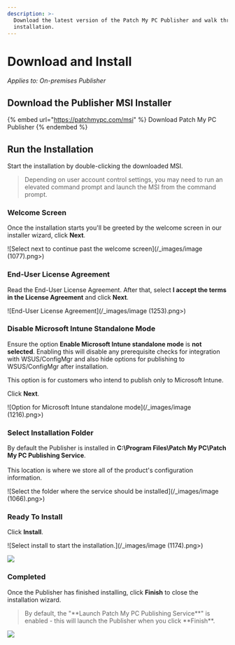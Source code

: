 ```yaml
---
description: >-
  Download the latest version of the Patch My PC Publisher and walk through the
  installation.
---
```


# Download and Install

_Applies to: On-premises Publisher_

## Download the Publisher MSI Installer <a href="#download-the-publisher-msi-installer" id="download-the-publisher-msi-installer"></a>

{% embed url="https://patchmypc.com/msi" %}
Download Patch My PC Publisher
{% endembed %}

## Run the Installation

Start the installation by double-clicking the downloaded MSI.&#x20;

<blockquote class="wp-block-quote">
<p>Depending on user account control settings, you may need to run an elevated command prompt and launch the MSI from the command prompt.</p>
</blockquote>

### Welcome Screen

Once the installation starts you'll be greeted by the welcome screen in our installer wizard, click **Next**.

![Select next to continue past the welcome screen](/_images/image (1077).png>)

### End-User License Agreement

Read the End-User License Agreement. After that, select **I accept the terms in the License Agreement** and click **Next**.

![End-User License Agreement](/_images/image (1253).png>)

### Disable Microsoft Intune Standalone Mode

Ensure the option **Enable Microsoft Intune standalone mode** is **not selected**. Enabling this will disable any prerequisite checks for integration with WSUS/ConfigMgr and also hide options for publishing to WSUS/ConfigMgr after installation.

This option is for customers who intend to publish only to Microsoft Intune.&#x20;

Click **Next**.

![Option for Microsoft Intune standalone mode](/_images/image (1216).png>)

### Select Installation Folder

By default the Publisher is installed in **C:\Program Files\Patch My PC\Patch My PC Publishing Service**.\
\
This location is where we store all of the product's configuration information.&#x20;

![Select the folder where the service should be installed](/_images/image (1066).png>)

### Ready To Install

Click **Install**.

![Select install to start the installation.](/_images/image (1174).png>)

![](/_images/image-(1217).png>)

### Completed

Once the Publisher has finished installing, click **Finish** to close the installation wizard.&#x20;

<blockquote class="wp-block-quote">
<p>By default, the "**Launch Patch My PC Publishing Service**" is enabled - this will launch the Publisher when you click **Finish**.</p>
</blockquote>

![](/_images/image-(1198).png>)